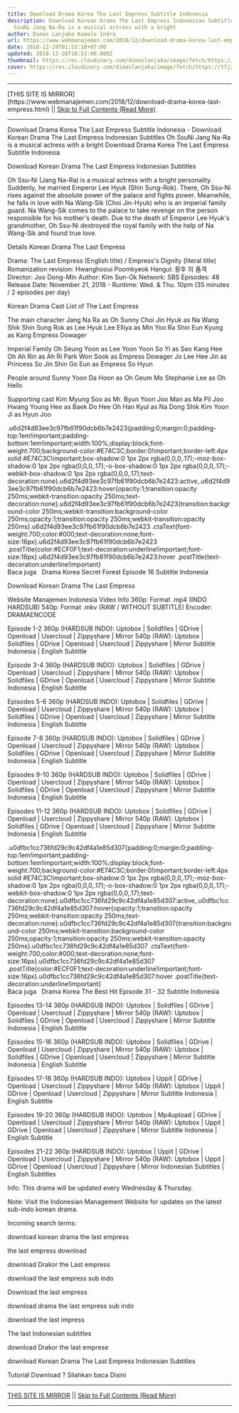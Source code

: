 ```yaml
---
title: Download Drama Korea The Last Empress Subtitle Indonesia
description: Download Korean Drama The Last Empress Indonesian Subtitles Oh
  SsuNi Jang Na-Ra is a musical actress with a bright
author: Dimas Lanjaka Kumala Indra
url: https://www.webmanajemen.com/2018/12/download-drama-korea-last-empress.html
date: 2018-12-29T01:53:10+07:00
updated: 2018-12-28T18:53:00.000Z
thumbnail: https://res.cloudinary.com/dimaslanjaka/image/fetch/https://t7j2r8j8.stackpathcdn.com/wp-content/uploads/2018/11/Download-Drama-Korea-The-Last-Empress-Subtitle-Indonesia-678x381.jpg
cover: https://res.cloudinary.com/dimaslanjaka/image/fetch/https://t7j2r8j8.stackpathcdn.com/wp-content/uploads/2018/11/Download-Drama-Korea-The-Last-Empress-Subtitle-Indonesia-678x381.jpg
---
```


<hr/> [THIS SITE IS MIRROR](https://www.webmanajemen.com/2018/12/download-drama-korea-last-empress.html) || <a href="https://www.webmanajemen.com/2018/12/download-drama-korea-last-empress.html" rel="follow" class="button" id="read-more">Skip to Full Contents (Read More)</a> <hr/> Download Drama Korea The Last Empress Subtitle Indonesia - Download Korean Drama The Last Empress Indonesian Subtitles Oh SsuNi Jang Na-Ra is a musical actress with a bright Download Drama Korea The Last Empress Subtitle Indonesia
  
  
  
  Download Korean Drama The Last Empress Indonesian Subtitles 
  
  Oh Ssu-Ni (Jang Na-Ra) is a musical actress with a bright personality.  Suddenly, he married Emperor Lee Hyuk (Shin Sung-Rok).  There, Oh Ssu-Ni rises against the absolute power of the palace and fights power.  Meanwhile, he falls in love with Na Wang-Sik (Choi Jin-Hyuk) who is an imperial family guard.  Na Wang-Sik comes to the palace to take revenge on the person responsible for his mother's death.  Due to the death of Emperor Lee Hyuk's grandmother, Oh Ssu-Ni destroyed the royal family with the help of Na Wang-Sik and found true love. 
  
  Details Korean Drama The Last Empress 
  
  Drama: The Last Empress (English title) / Empress's Dignity (literal title) 
 Romanization revision: Hwanghooui Poomkyeok 
 Hangul: 황후 의 품격 
 Director: Joo Dong-Min 
 Author: Kim Sun-Ok 
 Network: SBS 
 Episodes: 48 
 Release Date: November 21, 2018 - 
 Runtime: Wed.  & Thu.  10pm (35 minutes / 2 episodes per day) 
  
  Korean Drama Cast List of The Last Empress 
  
  The main character 
 Jang Na Ra as Oh Sunny 
 Choi Jin Hyuk as Na Wang Shik 
 Shin Sung Rok as Lee Hyuk 
 Lee Elliya as Min Yoo Ra 
 Shin Eun Kyung as Kang Empress Dowager 
  
  Imperial Family 
 Oh Seung Yoon as Lee Yoon 
 Yoon So Yi as Seo Kang Hee 
 Oh Ah Rin as Ah Ri 
 Park Won Sook as Empress Dowager Jo 
 Lee Hee Jin as Princess So Jin 
 Shin Go Eun as Empress So Hyun 
  
  People around Sunny 
 Yoon Da Hoon as Oh Geum Mo 
 Stephanie Lee as Oh Hello 
  
  Supporting cast 
 Kim Myung Soo as Mr. Byun 
 Yoon Joo Man as Ma Pil Joo 
 Hwang Young Hee as Baek Do Hee 
 Oh Han Kyul as Na Dong Shik 
 Kim Yoon Ji as Hyun Joo 
  
  .u6d2f4d93ee3c97fb61f90dcb6b7e2423{padding:0;margin:0;padding-top:1em!important;padding-bottom:1em!important;width:100%;display:block;font-weight:700;background-color:#E74C3C;border:0!important;border-left:4px solid #E74C3C!important;box-shadow:0 1px 2px rgba(0,0,0,.17);-moz-box-shadow:0 1px 2px rgba(0,0,0,.17);-o-box-shadow:0 1px 2px rgba(0,0,0,.17);-webkit-box-shadow:0 1px 2px rgba(0,0,0,.17);text-decoration:none}.u6d2f4d93ee3c97fb61f90dcb6b7e2423:active,.u6d2f4d93ee3c97fb61f90dcb6b7e2423:hover{opacity:1;transition:opacity 250ms;webkit-transition:opacity 250ms;text-decoration:none}.u6d2f4d93ee3c97fb61f90dcb6b7e2423{transition:background-color 250ms;webkit-transition:background-color 250ms;opacity:1;transition:opacity 250ms;webkit-transition:opacity 250ms}.u6d2f4d93ee3c97fb61f90dcb6b7e2423 .ctaText{font-weight:700;color:#000;text-decoration:none;font-size:16px}.u6d2f4d93ee3c97fb61f90dcb6b7e2423 .postTitle{color:#ECF0F1;text-decoration:underline!important;font-size:16px}.u6d2f4d93ee3c97fb61f90dcb6b7e2423:hover .postTitle{text-decoration:underline!important}  
 Baca juga   Drama Korea Secret Forest Episode 16 Subtitle Indonesia 
  
  
  Download Korean Drama The Last Empress 
  
 Website Manajemen Indonesia 
 Video Info 
 360p: Format .mp4 (INDO HARDSUB) 
 540p: Format .mkv (RAW / WITHOUT SUBTITLE) 
 Encoder: DRAMAENCODE 
  
  Episode 1-2 
  360p (HARDSUB INDO): Uptobox |  Solidfiles |  GDrive |  Openload |  Usercloud |  Zippyshare | Mirror 
 540p (RAW): Uptobox |  Solidfiles |  GDrive |  Openload |  Usercloud |  Zippyshare | Mirror 
 Subtitle Indonesia | English Subtitle 
  
  Episode 3-4 
  360p (HARDSUB INDO): Uptobox |  Solidfiles |  GDrive |  Openload |  Usercloud |  Zippyshare | Mirror 
 540p (RAW): Uptobox |  Solidfiles |  GDrive |  Openload |  Usercloud |  Zippyshare | Mirror 
 Subtitle Indonesia | English Subtitle 
  
  Episodes 5-6 
  360p (HARDSUB INDO): Uptobox |  Solidfiles |  GDrive |  Openload |  Usercloud |  Zippyshare | Mirror 
 540p (RAW): Uptobox |  Solidfiles |  GDrive |  Openload |  Usercloud |  Zippyshare | Mirror 
 Subtitle Indonesia | English Subtitle 
  
  Episode 7-8 
  360p (HARDSUB INDO): Uptobox |  Solidfiles |  GDrive |  Openload |  Usercloud |  Zippyshare | Mirror 
 540p (RAW): Uptobox |  Solidfiles |  GDrive |  Openload |  Usercloud |  Zippyshare | Mirror 
 Subtitle Indonesia | English Subtitle 
  
  Episodes 9-10 
  360p (HARDSUB INDO): Uptobox |  Solidfiles |  GDrive |  Openload |  Usercloud |  Zippyshare | Mirror 
 540p (RAW): Uptobox |  Solidfiles |  GDrive |  Openload |  Usercloud |  Zippyshare | Mirror 
 Subtitle Indonesia | English Subtitle 
  
  Episodes 11-12 
  360p (HARDSUB INDO): Uptobox |  Solidfiles |  GDrive |  Openload |  Usercloud |  Zippyshare | Mirror 
 540p (RAW): Uptobox |  Solidfiles |  GDrive |  Openload |  Usercloud |  Zippyshare | Mirror 
 Subtitle Indonesia | English Subtitle 
  
  .u0dfbc1cc736fd29c9c42df4a1e85d307{padding:0;margin:0;padding-top:1em!important;padding-bottom:1em!important;width:100%;display:block;font-weight:700;background-color:#E74C3C;border:0!important;border-left:4px solid #E74C3C!important;box-shadow:0 1px 2px rgba(0,0,0,.17);-moz-box-shadow:0 1px 2px rgba(0,0,0,.17);-o-box-shadow:0 1px 2px rgba(0,0,0,.17);-webkit-box-shadow:0 1px 2px rgba(0,0,0,.17);text-decoration:none}.u0dfbc1cc736fd29c9c42df4a1e85d307:active,.u0dfbc1cc736fd29c9c42df4a1e85d307:hover{opacity:1;transition:opacity 250ms;webkit-transition:opacity 250ms;text-decoration:none}.u0dfbc1cc736fd29c9c42df4a1e85d307{transition:background-color 250ms;webkit-transition:background-color 250ms;opacity:1;transition:opacity 250ms;webkit-transition:opacity 250ms}.u0dfbc1cc736fd29c9c42df4a1e85d307 .ctaText{font-weight:700;color:#000;text-decoration:none;font-size:16px}.u0dfbc1cc736fd29c9c42df4a1e85d307 .postTitle{color:#ECF0F1;text-decoration:underline!important;font-size:16px}.u0dfbc1cc736fd29c9c42df4a1e85d307:hover .postTitle{text-decoration:underline!important}  
 Baca juga   Drama Korea The Best Hit Episode 31 - 32 Subtitle Indonesia 
  
  
  Episodes 13-14 
  360p (HARDSUB INDO): Uptobox |  Solidfiles |  GDrive |  Openload |  Usercloud |  Zippyshare | Mirror 
 540p (RAW): Uptobox |  Solidfiles |  GDrive |  Openload |  Usercloud |  Zippyshare | Mirror 
 Subtitle Indonesia | English Subtitle 
  
  Episodes 15-16 
  360p (HARDSUB INDO): Uptobox |  Solidfiles |  GDrive |  Openload |  Usercloud |  Zippyshare | Mirror 
 540p (RAW): Uptobox |  Solidfiles |  GDrive |  Openload |  Usercloud |  Zippyshare | Mirror 
 Subtitle Indonesia | English Subtitle 
  
  Episodes 17-18 
  360p (HARDSUB INDO): Uptobox |  Uppit |  GDrive |  Openload |  Usercloud |  Zippyshare | Mirror 
 540p (RAW): Uptobox |  Uppit |  GDrive |  Openload |  Usercloud |  Zippyshare | Mirror 
 Subtitle Indonesia | English Subtitle 
  
  Episodes 19-20 
  360p (HARDSUB INDO): Uptobox |  Mp4upload |  GDrive |  Openload |  Usercloud |  Zippyshare | Mirror 
 540p (RAW): Uptobox |  Uppit |  GDrive |  Openload |  Usercloud |  Zippyshare | Mirror 
 Subtitle Indonesia | English Subtitle 
  
  Episodes 21-22 
  360p (HARDSUB INDO): Uptobox |  Uppit |  GDrive |  Openload |  Usercloud |  Zippyshare |  Mirror 
 540p (RAW): Uptobox |  Uppit |  GDrive |  Openload |  Usercloud |  Zippyshare | Mirror 
 Indonesian Subtitles |  English Subtitles 
  
  Info: This drama will be updated every Wednesday & Thursday. 
  
  Note: Visit the Indonesian Management Website for updates on the latest sub-indo korean drama. 
  
  Incoming search terms: 
  
  
  download korean drama the last empress 
  
  the last empress download 
  
  download Drakor the Last empress 
  
  download the last empress sub indo 
  
  Download the last empress 
  
  download drama the last empress sub indo 
  
  download the last impress 
  
  The last Indonesian subtitles 
  
  download Drakor the last emprese 
  
  download Korean Drama The Last Empress Indonesian Subtitles 
  
  
 Tutorial Download ? Silahkan baca Disini <hr/> [THIS SITE IS MIRROR](https://www.webmanajemen.com/2018/12/download-drama-korea-last-empress.html) || <a href="https://www.webmanajemen.com/2018/12/download-drama-korea-last-empress.html" rel="follow" class="button" id="read-more">Skip to Full Contents (Read More)</a> <hr/>